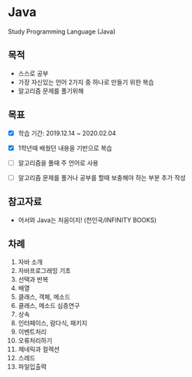 # Java
Study Programming Language (Java)

## 목적
- 스스로 공부
- 가장 자신있는 언어 2가지 중 하나로 만들기 위한 복습
- 알고리즘 문제를 풀기위해

## 목표
- [x] 학습 기간: 2019.12.14 ~ 2020.02.04
- [x] 1학년때 배웠던 내용을 기반으로 복습
- [ ] 알고리즘을 풀때 주 언어로 사용
- [ ] 알고리즘 문제를 풀거나 공부를 할때 보충해야 하는 부분 추가 작성


## 참고자료
- 어서와 Java는 처음이지! (천인국/INFINITY BOOKS)

## 차례
1. 자바 소개
2. 자바프로그래밍 기초
3. 선택과 반복
4. 배열
5. 클래스, 객체, 메소드
6. 클래스, 메소드 심층연구
7. 상속
8. 인터페이스, 람다식, 패키지
9. 이벤트처리
10. 오류처리하기
11. 제네릭과 컬렉션
12. 스레드
13. 파일입출력

